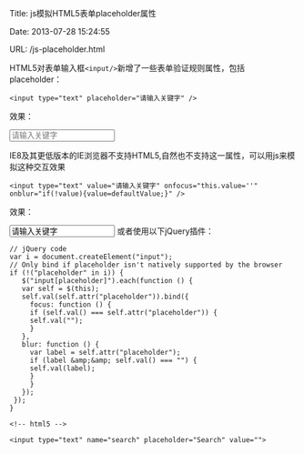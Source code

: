 Title: js模拟HTML5表单placeholder属性

Date: 2013-07-28 15:24:55

URL: /js-placeholder.html

HTML5对表单输入框`<input/>`新增了一些表单验证规则属性，包括placeholder：

    <input type="text" placeholder="请输入关键字" />

效果：

<input type="text" placeholder="请输入关键字" />

IE8及其更低版本的IE浏览器不支持HTML5,自然也不支持这一属性，可以用js来模拟这种交互效果

    <input type="text" value="请输入关键字" onfocus="this.value=''" onblur="if(!value){value=defaultValue;}" />

效果：

<input type="text" value="请输入关键字" onfocus="this.value=''" onblur="if(!value){value=defaultValue;}" />
或者使用以下jQuery插件：

    // jQuery code
    var i = document.createElement("input");
    // Only bind if placeholder isn't natively supported by the browser
    if (!("placeholder" in i)) {
       $("input[placeholder]").each(function () {
       var self = $(this);
       self.val(self.attr("placeholder")).bind({
         focus: function () {
         if (self.val() === self.attr("placeholder")) {
         self.val("");
         }
       },
       blur: function () {
         var label = self.attr("placeholder");
         if (label &amp;&amp; self.val() === "") {
         self.val(label);
         }
         }
       });
     });
    }
    
    <!-- html5 -->
    
    <input type="text" name="search" placeholder="Search" value="">